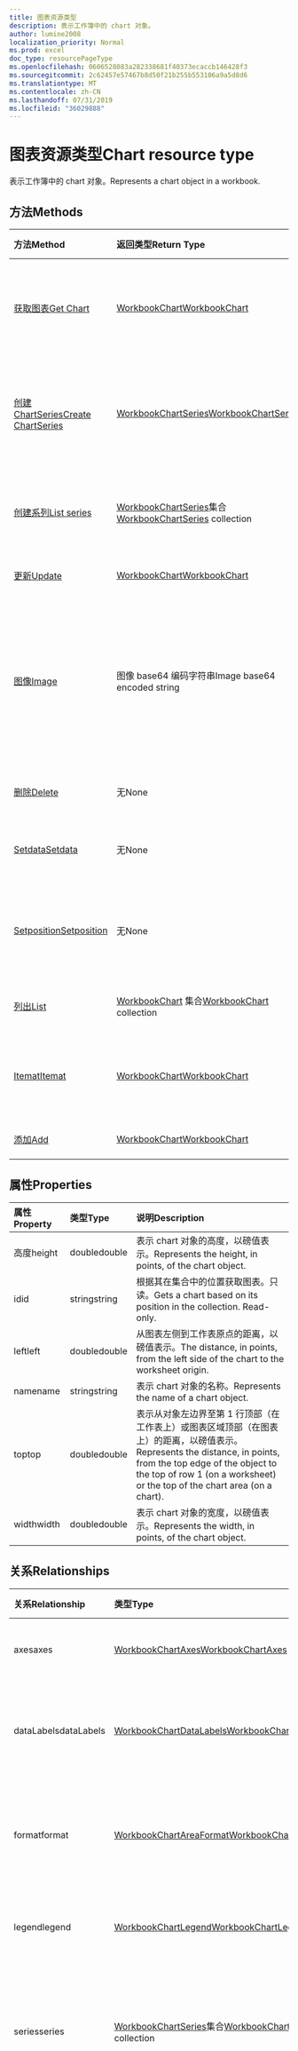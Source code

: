 ```yaml
---
title: 图表资源类型
description: 表示工作簿中的 chart 对象。
author: lumine2008
localization_priority: Normal
ms.prod: excel
doc_type: resourcePageType
ms.openlocfilehash: 0606528083a282338681f40373ecaccb146428f3
ms.sourcegitcommit: 2c62457e57467b8d50f21b255b553106a9a5d8d6
ms.translationtype: MT
ms.contentlocale: zh-CN
ms.lasthandoff: 07/31/2019
ms.locfileid: "36029888"
---
```

# <a name="chart-resource-type"></a><span data-ttu-id="84d54-103">图表资源类型</span><span class="sxs-lookup"><span data-stu-id="84d54-103">Chart resource type</span></span>

<span data-ttu-id="84d54-104">表示工作簿中的 chart 对象。</span><span class="sxs-lookup"><span data-stu-id="84d54-104">Represents a chart object in a workbook.</span></span>


## <a name="methods"></a><span data-ttu-id="84d54-105">方法</span><span class="sxs-lookup"><span data-stu-id="84d54-105">Methods</span></span>

| <span data-ttu-id="84d54-106">方法</span><span class="sxs-lookup"><span data-stu-id="84d54-106">Method</span></span>           | <span data-ttu-id="84d54-107">返回类型</span><span class="sxs-lookup"><span data-stu-id="84d54-107">Return Type</span></span>    |<span data-ttu-id="84d54-108">说明</span><span class="sxs-lookup"><span data-stu-id="84d54-108">Description</span></span>|
|:---------------|:--------|:----------|
|[<span data-ttu-id="84d54-109">获取图表</span><span class="sxs-lookup"><span data-stu-id="84d54-109">Get Chart</span></span>](../api/chart-get.md) | [<span data-ttu-id="84d54-110">WorkbookChart</span><span class="sxs-lookup"><span data-stu-id="84d54-110">WorkbookChart</span></span>](chart.md) |<span data-ttu-id="84d54-111">读取 chart 对象的属性和关系。</span><span class="sxs-lookup"><span data-stu-id="84d54-111">Read properties and relationships of chart object.</span></span>|
|[<span data-ttu-id="84d54-112">创建 ChartSeries</span><span class="sxs-lookup"><span data-stu-id="84d54-112">Create ChartSeries</span></span>](../api/chart-post-series.md) |[<span data-ttu-id="84d54-113">WorkbookChartSeries</span><span class="sxs-lookup"><span data-stu-id="84d54-113">WorkbookChartSeries</span></span>](chartseries.md)| <span data-ttu-id="84d54-114">通过发布到序列集合创建新的 ChartSeries。</span><span class="sxs-lookup"><span data-stu-id="84d54-114">Create a new ChartSeries by posting to the series collection.</span></span>|
|[<span data-ttu-id="84d54-115">创建系列</span><span class="sxs-lookup"><span data-stu-id="84d54-115">List series</span></span>](../api/chart-list-series.md) |<span data-ttu-id="84d54-116">[WorkbookChartSeries](chartseries.md)集合</span><span class="sxs-lookup"><span data-stu-id="84d54-116">[WorkbookChartSeries](chartseries.md) collection</span></span>| <span data-ttu-id="84d54-117">获取 ChartSeries 对象集合。</span><span class="sxs-lookup"><span data-stu-id="84d54-117">Get a ChartSeries object collection.</span></span>|
|[<span data-ttu-id="84d54-118">更新</span><span class="sxs-lookup"><span data-stu-id="84d54-118">Update</span></span>](../api/chart-update.md) | [<span data-ttu-id="84d54-119">WorkbookChart</span><span class="sxs-lookup"><span data-stu-id="84d54-119">WorkbookChart</span></span>](chart.md)   |<span data-ttu-id="84d54-120">更新 Chart 对象。</span><span class="sxs-lookup"><span data-stu-id="84d54-120">Update Chart object.</span></span> |
|[<span data-ttu-id="84d54-121">图像</span><span class="sxs-lookup"><span data-stu-id="84d54-121">Image</span></span>](../api/chart-image.md)|<span data-ttu-id="84d54-122">图像 base64 编码字符串</span><span class="sxs-lookup"><span data-stu-id="84d54-122">Image base64 encoded string</span></span>|<span data-ttu-id="84d54-123">通过缩放图表适应指定的尺寸，将图表呈现为 base64 编码的图像。</span><span class="sxs-lookup"><span data-stu-id="84d54-123">Renders the chart as a base64-encoded image by scaling the chart to fit the specified dimensions.</span></span>|
|[<span data-ttu-id="84d54-124">删除</span><span class="sxs-lookup"><span data-stu-id="84d54-124">Delete</span></span>](../api/chart-delete.md)|<span data-ttu-id="84d54-125">无</span><span class="sxs-lookup"><span data-stu-id="84d54-125">None</span></span>|<span data-ttu-id="84d54-126">删除 chart 对象。</span><span class="sxs-lookup"><span data-stu-id="84d54-126">Deletes the chart object.</span></span>|
|[<span data-ttu-id="84d54-127">Setdata</span><span class="sxs-lookup"><span data-stu-id="84d54-127">Setdata</span></span>](../api/chart-setdata.md)|<span data-ttu-id="84d54-128">无</span><span class="sxs-lookup"><span data-stu-id="84d54-128">None</span></span>|<span data-ttu-id="84d54-129">重置图表的源数据。</span><span class="sxs-lookup"><span data-stu-id="84d54-129">Resets the source data for the chart.</span></span>|
|[<span data-ttu-id="84d54-130">Setposition</span><span class="sxs-lookup"><span data-stu-id="84d54-130">Setposition</span></span>](../api/chart-setposition.md)|<span data-ttu-id="84d54-131">无</span><span class="sxs-lookup"><span data-stu-id="84d54-131">None</span></span>|<span data-ttu-id="84d54-132">相对于工作表上的单元格放置图表。</span><span class="sxs-lookup"><span data-stu-id="84d54-132">Positions the chart relative to cells on the worksheet.</span></span>|
|[<span data-ttu-id="84d54-133">列出</span><span class="sxs-lookup"><span data-stu-id="84d54-133">List</span></span>](../api/chart-list.md) | <span data-ttu-id="84d54-134">[WorkbookChart](chart.md) 集合</span><span class="sxs-lookup"><span data-stu-id="84d54-134">[WorkbookChart](chart.md) collection</span></span> |<span data-ttu-id="84d54-135">获取 chart 对象集合。</span><span class="sxs-lookup"><span data-stu-id="84d54-135">Get chart object collection.</span></span> |
|[<span data-ttu-id="84d54-136">Itemat</span><span class="sxs-lookup"><span data-stu-id="84d54-136">Itemat</span></span>](../api/chartcollection-itemat.md)|[<span data-ttu-id="84d54-137">WorkbookChart</span><span class="sxs-lookup"><span data-stu-id="84d54-137">WorkbookChart</span></span>](chart.md)|<span data-ttu-id="84d54-138">根据其在集合中的位置获取图表。</span><span class="sxs-lookup"><span data-stu-id="84d54-138">Gets a chart based on its position in the collection.</span></span>|
|[<span data-ttu-id="84d54-139">添加</span><span class="sxs-lookup"><span data-stu-id="84d54-139">Add</span></span>](../api/chartcollection-add.md)|[<span data-ttu-id="84d54-140">WorkbookChart</span><span class="sxs-lookup"><span data-stu-id="84d54-140">WorkbookChart</span></span>](chart.md)|<span data-ttu-id="84d54-141">创建新图表。</span><span class="sxs-lookup"><span data-stu-id="84d54-141">Creates a new chart.</span></span>|

## <a name="properties"></a><span data-ttu-id="84d54-142">属性</span><span class="sxs-lookup"><span data-stu-id="84d54-142">Properties</span></span>
| <span data-ttu-id="84d54-143">属性</span><span class="sxs-lookup"><span data-stu-id="84d54-143">Property</span></span>     | <span data-ttu-id="84d54-144">类型</span><span class="sxs-lookup"><span data-stu-id="84d54-144">Type</span></span>   |<span data-ttu-id="84d54-145">说明</span><span class="sxs-lookup"><span data-stu-id="84d54-145">Description</span></span>|
|:---------------|:--------|:----------|
|<span data-ttu-id="84d54-146">高度</span><span class="sxs-lookup"><span data-stu-id="84d54-146">height</span></span>|<span data-ttu-id="84d54-147">double</span><span class="sxs-lookup"><span data-stu-id="84d54-147">double</span></span>|<span data-ttu-id="84d54-148">表示 chart 对象的高度，以磅值表示。</span><span class="sxs-lookup"><span data-stu-id="84d54-148">Represents the height, in points, of the chart object.</span></span>|
|<span data-ttu-id="84d54-149">id</span><span class="sxs-lookup"><span data-stu-id="84d54-149">id</span></span>|<span data-ttu-id="84d54-150">string</span><span class="sxs-lookup"><span data-stu-id="84d54-150">string</span></span>|<span data-ttu-id="84d54-p101">根据其在集合中的位置获取图表。只读。</span><span class="sxs-lookup"><span data-stu-id="84d54-p101">Gets a chart based on its position in the collection. Read-only.</span></span>|
|<span data-ttu-id="84d54-153">left</span><span class="sxs-lookup"><span data-stu-id="84d54-153">left</span></span>|<span data-ttu-id="84d54-154">double</span><span class="sxs-lookup"><span data-stu-id="84d54-154">double</span></span>|<span data-ttu-id="84d54-155">从图表左侧到工作表原点的距离，以磅值表示。</span><span class="sxs-lookup"><span data-stu-id="84d54-155">The distance, in points, from the left side of the chart to the worksheet origin.</span></span>|
|<span data-ttu-id="84d54-156">name</span><span class="sxs-lookup"><span data-stu-id="84d54-156">name</span></span>|<span data-ttu-id="84d54-157">string</span><span class="sxs-lookup"><span data-stu-id="84d54-157">string</span></span>|<span data-ttu-id="84d54-158">表示 chart 对象的名称。</span><span class="sxs-lookup"><span data-stu-id="84d54-158">Represents the name of a chart object.</span></span>|
|<span data-ttu-id="84d54-159">top</span><span class="sxs-lookup"><span data-stu-id="84d54-159">top</span></span>|<span data-ttu-id="84d54-160">double</span><span class="sxs-lookup"><span data-stu-id="84d54-160">double</span></span>|<span data-ttu-id="84d54-161">表示从对象左边界至第 1 行顶部（在工作表上）或图表区域顶部（在图表上）的距离，以磅值表示。</span><span class="sxs-lookup"><span data-stu-id="84d54-161">Represents the distance, in points, from the top edge of the object to the top of row 1 (on a worksheet) or the top of the chart area (on a chart).</span></span>|
|<span data-ttu-id="84d54-162">width</span><span class="sxs-lookup"><span data-stu-id="84d54-162">width</span></span>|<span data-ttu-id="84d54-163">double</span><span class="sxs-lookup"><span data-stu-id="84d54-163">double</span></span>|<span data-ttu-id="84d54-164">表示 chart 对象的宽度，以磅值表示。</span><span class="sxs-lookup"><span data-stu-id="84d54-164">Represents the width, in points, of the chart object.</span></span>|

## <a name="relationships"></a><span data-ttu-id="84d54-165">关系</span><span class="sxs-lookup"><span data-stu-id="84d54-165">Relationships</span></span>
| <span data-ttu-id="84d54-166">关系</span><span class="sxs-lookup"><span data-stu-id="84d54-166">Relationship</span></span> | <span data-ttu-id="84d54-167">类型</span><span class="sxs-lookup"><span data-stu-id="84d54-167">Type</span></span>   |<span data-ttu-id="84d54-168">说明</span><span class="sxs-lookup"><span data-stu-id="84d54-168">Description</span></span>|
|:---------------|:--------|:----------|
|<span data-ttu-id="84d54-169">axes</span><span class="sxs-lookup"><span data-stu-id="84d54-169">axes</span></span>|[<span data-ttu-id="84d54-170">WorkbookChartAxes</span><span class="sxs-lookup"><span data-stu-id="84d54-170">WorkbookChartAxes</span></span>](chartaxes.md)|<span data-ttu-id="84d54-p102">表示图表坐标轴。只读。</span><span class="sxs-lookup"><span data-stu-id="84d54-p102">Represents chart axes. Read-only.</span></span>|
|<span data-ttu-id="84d54-173">dataLabels</span><span class="sxs-lookup"><span data-stu-id="84d54-173">dataLabels</span></span>|[<span data-ttu-id="84d54-174">WorkbookChartDataLabels</span><span class="sxs-lookup"><span data-stu-id="84d54-174">WorkbookChartDataLabels</span></span>](chartdatalabels.md)|<span data-ttu-id="84d54-p103">表示图表上的数据标签。只读。</span><span class="sxs-lookup"><span data-stu-id="84d54-p103">Represents the datalabels on the chart. Read-only.</span></span>|
|<span data-ttu-id="84d54-177">format</span><span class="sxs-lookup"><span data-stu-id="84d54-177">format</span></span>|[<span data-ttu-id="84d54-178">WorkbookChartAreaFormat</span><span class="sxs-lookup"><span data-stu-id="84d54-178">WorkbookChartAreaFormat</span></span>](chartareaformat.md)|<span data-ttu-id="84d54-p104">封装图表区域的格式属性。只读。</span><span class="sxs-lookup"><span data-stu-id="84d54-p104">Encapsulates the format properties for the chart area. Read-only.</span></span>|
|<span data-ttu-id="84d54-181">legend</span><span class="sxs-lookup"><span data-stu-id="84d54-181">legend</span></span>|[<span data-ttu-id="84d54-182">WorkbookChartLegend</span><span class="sxs-lookup"><span data-stu-id="84d54-182">WorkbookChartLegend</span></span>](chartlegend.md)|<span data-ttu-id="84d54-p105">表示图表的图例。只读。</span><span class="sxs-lookup"><span data-stu-id="84d54-p105">Represents the legend for the chart. Read-only.</span></span>|
|<span data-ttu-id="84d54-185">series</span><span class="sxs-lookup"><span data-stu-id="84d54-185">series</span></span>|<span data-ttu-id="84d54-186">[WorkbookChartSeries](chartseries.md)集合</span><span class="sxs-lookup"><span data-stu-id="84d54-186">[WorkbookChartSeries](chartseries.md) collection</span></span>|<span data-ttu-id="84d54-p106">表示单个系列或图表中的系列集合。只读。</span><span class="sxs-lookup"><span data-stu-id="84d54-p106">Represents either a single series or collection of series in the chart. Read-only.</span></span>|
|<span data-ttu-id="84d54-189">职位</span><span class="sxs-lookup"><span data-stu-id="84d54-189">title</span></span>|[<span data-ttu-id="84d54-190">WorkbookChartTitle</span><span class="sxs-lookup"><span data-stu-id="84d54-190">WorkbookChartTitle</span></span>](charttitle.md)|<span data-ttu-id="84d54-p107">表示指定图表的标题，包括标题的文本、可见性、位置和格式。只读。</span><span class="sxs-lookup"><span data-stu-id="84d54-p107">Represents the title of the specified chart, including the text, visibility, position and formating of the title. Read-only.</span></span>|
|<span data-ttu-id="84d54-193">worksheet</span><span class="sxs-lookup"><span data-stu-id="84d54-193">worksheet</span></span>|[<span data-ttu-id="84d54-194">WorkbookWorksheet</span><span class="sxs-lookup"><span data-stu-id="84d54-194">WorkbookWorksheet</span></span>](worksheet.md)|<span data-ttu-id="84d54-195">包含当前 chart 的 worksheet 对象。</span><span class="sxs-lookup"><span data-stu-id="84d54-195">The worksheet containing the current chart.</span></span> <span data-ttu-id="84d54-196">只读。</span><span class="sxs-lookup"><span data-stu-id="84d54-196">Read-only.</span></span>|

## <a name="json-representation"></a><span data-ttu-id="84d54-197">JSON 表示形式</span><span class="sxs-lookup"><span data-stu-id="84d54-197">JSON representation</span></span>

<span data-ttu-id="84d54-198">下面是资源的 JSON 表示形式。</span><span class="sxs-lookup"><span data-stu-id="84d54-198">Here is a JSON representation of the resource.</span></span>

<!--{
  "blockType": "resource",
  "optionalProperties": [],
  "keyProperty": "id",
  "baseType": "microsoft.graph.entity",
  "@odata.type": "microsoft.graph.workbookChart"
}-->

```json
{
  "height": 1024,
  "id": "string",
  "left": 1024,
  "name": "string",
  "top": 1024,
  "width": 1024
}

```

<!-- uuid: 8fcb5dbc-d5aa-4681-8e31-b001d5168d79
2015-10-25 14:57:30 UTC -->
<!-- {
  "type": "#page.annotation",
  "description": "Chart resource",
  "keywords": "",
  "section": "documentation",
  "tocPath": ""
}-->

